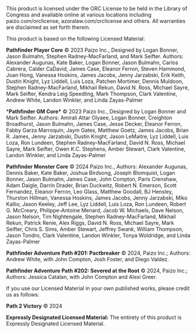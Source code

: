 This product is licensed under the ORC License to be held in the Library of Congress and available online at various locations including paizo.com/orclicense, azoralaw.com/orclicense and others. All warranties are disclaimed as set forth therein.

This product is based on the following Licensed Material:

**Pathfinder Player Core** © 2023 Paizo Inc., Designed by Logan Bonner, Jason Bulmahn, Stephen Radney-MacFarland, and Mark Seifter. Authors: Alexander Augunas, Kate Baker, Logan Bonner, Jason Bulmahn, Carlos Cabrera, Calder CaDavid, James Case, Eleanor Ferron, Steven Hammond, Joan Hong, Vanessa Hoskins, James Jacobs, Jenny Jarzabski, Erik Keith, Dustin Knight, Lyz Liddell, Luis Loza, Patchen Mortimer, Dennis Muldoon, Stephen Radney-MacFarland, Mikhail Rekun, David N. Ross, Michael Sayre, Mark Seifter, Kendra Leig Speedling, Mark Thompson, Clark Valentine, Andrew White, Landon Winkler, and Linda Zayas-Palmer

***Pathfinder GM Core\*** © 2023 Paizo Inc., Designed by Logan Bonner and Mark Seifter. Authors: Amirali Attar Olyaee, Logan Bonner, Creighton Broadhurst, Jason Bulmahn, James Case, Jesse Decker, Eleanor Ferron, Fabby Garza Marroquín, Jaym Gates, Matthew Goetz, James Jacobs, Brian R. James, Jenny Jarzabski, Dustin Knight, Jason LeMaitre, Lyz Liddell, Luis Loza, Ron Lundeen, Stephen Radney-MacFarland, David N. Ross, Michael Sayre, Mark Seifter, Owen K.C. Stephens, Amber Stewart, Clark Valentine, Landon Winkler, and Linda Zayas-Palmer

**Pathfinder Monster Core** © 2024 Paizo Inc., Authors: Alexander Augunas, Dennis Baker, Kate Baker, Joshua Birdsong, Joseph Blomquist, Logan Bonner, Jason Bulmahn, James Case, John Compton, Paris Crenshaw, Adam Daigle, Darrin Drader, Brian Duckwitz, Robert N. Emerson, Scott Fernandez, Eleanor Ferron, Leo Glass, Matthew Goodall, BJ Hensley, Thurston Hillman, Vanessa Hoskins, James Jacobs, Jenny Jarzabski, Miko Kallio, Jason Keeley, Jeff Lee, Lyz Liddell, Luis Loza, Ron Lundeen, Robert G. McCreary, Philippe-Antoine Menard, Jacob W. Michaels, Dave Nelson, Jason Nelson, Tim Nightengale, Stephen Radney-MacFarland, Mikhail Rekun, Patrick Renie, Alex Riggs, David N. Ross, Michael Sayre, Mark Seifter, Chris S. Sims, Amber Stewart, Jeffrey Swank, William Thompson, Jason Tondro, Clark Valentine, Landon Winkler, Tonya Woldridge, and Linda Zayas-Palmer

**Pathfinder Adventure Path #201: Pactbreaker** © 2024, Paizo Inc.; Authors: Andrew White, with John Compton, Josh Foster, and Diego Valdez.

**Pathfinder Adventure Path #202: Severed at the Root** © 2024, Paizo Inc.; Authors: Jessica Catalan, with John Compton and Alexi Greer.

If you use our Licensed Material in your own published works, please credit us as follows:

**Path 2 Victory** © 2024

**Expressly Designated Licensed Material:** The entirety of this product is Expressly Designated Licensed Material.